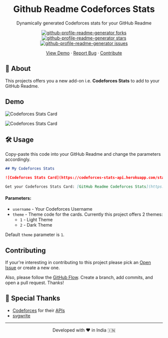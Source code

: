 <h1 align="center">
    Github Readme Codeforces Stats
</h1>
<p align="center">
  Dynamically generated Codeforces stats for your GitHub Readme
</p>
<p align="center">
  <a href="https://github.com/wweverma1/github-readme-codeforces-stats/fork" target="blank">
    <img src="https://img.shields.io/github/forks/wweverma1/github-readme-codeforces-stats?style=flat-square" alt="github-profile-readme-generator forks"/>
  </a>
  <a href="https://github.com/wweverma1/github-readme-codeforces-stats/stargazers" target="blank">
    <img src="https://img.shields.io/github/stars/wweverma1/github-readme-codeforces-stats?style=flat-square" alt="github-profile-readme-generator stars"/>
  </a>
  <a href="https://github.com/wweverma1/github-readme-codeforces-stats/issues" target="blank">
    <img src="https://img.shields.io/github/issues/wweverma1/github-readme-codeforces-stats?style=flat-square" alt="github-profile-readme-generator issues"/>
  </a>
</p>
<p align="center">
  <a href="#demo">View Demo</a>
  ·
  <a href="https://github.com/wweverma1/github-readme-codeforces-stats/issues/new/choose">Report Bug</a>
  ·
  <a href="#contributing">Contribute</a>
</p>

## 🌟 About

This projects offers you a new add-on i.e. **Codeforces Stats** to add to your GitHub Readme.

## Demo

![Codeforces Stats Card](https://codeforces-stats-api.herokuapp.com/stats?username=wweverma1&theme=1)

![Codeforces Stats Card](https://codeforces-stats-api.herokuapp.com/stats?username=wweverma1&theme=2)

<!-- ## 🧐 Features -->

## 🛠️ Usage

Copy-paste this code into your GitHub Readme and change the parameters accordingly.

```md
## My Codeforces Stats

![Codeforces Stats Card](https://codeforces-stats-api.herokuapp.com/stats?username=wweverma1&theme=1)

Get your Codeforces Stats Card: [GitHub Readme Codeforces Stats](https://github.com/wweverma1/github-readme-codeforces-stats)
```

#### Parameters:

- `username` - Your Codeforces Username
- `theme` - Theme code for the cards. Currently this project offers 2 themes:
    - `1` - Light Theme
    - `2` - Dark Theme 

Default `theme` parameter is `1`.

## Contributing

If your're interesting in contributing to this project please pick an [Open Issue](https://github.com/wweverma1/github-readme-codeforces-stats/issues?q=is%3Aopen+is%3Aissue) or create a new one.

Also, please follow the [GitHub Flow](https://guides.github.com/introduction/flow). Create a branch, add commits, and open a pull request.
Thanks!

## 🙏 Special Thanks

- [Codeforces](https://codeforces.com/) for their [APIs](https://codeforces.com/apiHelp)
- [svgwrite](https://pypi.org/project/svgwrite/)

<hr>
<p align="center">
Developed with ❤️ in India 🇮🇳 
</p>
